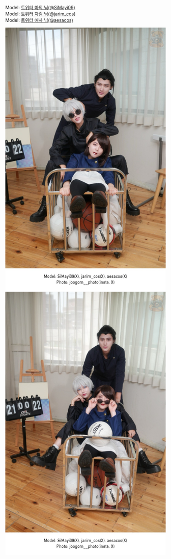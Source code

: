﻿---
dddd: 2024.07.30 젠 사시스
nickname: 마의+자림+애사
sns_type: x
sns_id: SiMayi09+jarim_cos+aesacos
---

<a name="SiMayi09+jarim_cos+aesacos"></a>
Model: <a href="https://x.com/SiMayi09" target="_blank">트위터 마의 님(@SiMayi09)</a>  
Model: <a href="https://x.com/jarim_cos" target="_blank">트위터 자림 님(@jarim_cos)</a>  
Model: <a href="https://x.com/aesacos" target="_blank">트위터 애사 님(@aesacos)</a>

![KakaoTalk2024082820504863201.jpeg](/assets/img/2024/07-30/마의+자림+애사/KakaoTalk2024082820504863201.jpeg)
![KakaoTalk2024082820504863202.jpeg](/assets/img/2024/07-30/마의+자림+애사/KakaoTalk2024082820504863202.jpeg)
